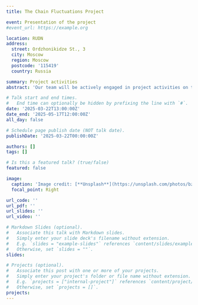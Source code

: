 ```yaml
---
title: The Chain Fluctuations Project

event: Presentation of the project
#event_url: https://example.org

location: RUDN
address:
  street: Ordzhonikidze St., 3
  city: Moscow
  region: Moscow
  postcode: '115419'
  country: Russia

summary: Project activities
abstract: 'Our team will be actively engaged in project activities on the topic of "Chain fluctuations" over the next six months. <br>We have to go through the following stages of project protection: <br> 1. The model. A presentation on a scientific problem. Theoretical description of the problem. <br> 2. Description of the model. Algorithms. Presentation on algorithms for solving the problem. <br> 3. Software packages. Description of the software implementation of the project.<br> 4. Project protection. Collective discussion of the project result, self-assessment of activities.'

# Talk start and end times.
#   End time can optionally be hidden by prefixing the line with `#`.
date: '2025-03-22T13:00:00Z'
date_end: '2025-05-17T12:00:00Z'
all_day: false

# Schedule page publish date (NOT talk date).
publishDate: '2025-03-22T00:00:00Z'

authors: []
tags: []

# Is this a featured talk? (true/false)
featured: false

image:
  caption: 'Image credit: [**Unsplash**](https://unsplash.com/photos/bzdhc5b3Bxs)'
  focal_point: Right

url_code: ''
url_pdf: ''
url_slides: ''
url_video: ''

# Markdown Slides (optional).
#   Associate this talk with Markdown slides.
#   Simply enter your slide deck's filename without extension.
#   E.g. `slides = "example-slides"` references `content/slides/example-slides.md`.
#   Otherwise, set `slides = ""`.
slides:

# Projects (optional).
#   Associate this post with one or more of your projects.
#   Simply enter your project's folder or file name without extension.
#   E.g. `projects = ["internal-project"]` references `content/project/deep-learning/index.md`.
#   Otherwise, set `projects = []`.
projects:
---
```


